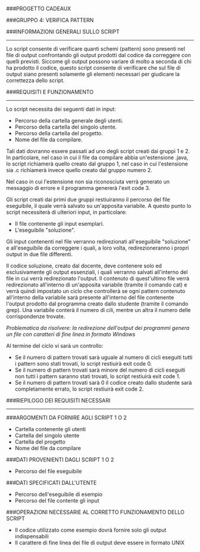 ###PROGETTO CADEAUX

###GRUPPO 4: VERIFICA PATTERN

###INFORMAZIONI GENERALI SULLO SCRIPT
***
Lo script consente di verificare quanti schemi (pattern) sono presenti nel file di output confrontando gli output prodotti dal codice da correggere con quelli previsti.
Siccome gli output possono variare di molto a seconda di chi ha prodotto il codice, questo script consente di verificare che sul file di output siano presenti solamente gli elementi necessari per giudicare la correttezza dello script.

###REQUISITI E FUNZIONAMENTO
***
Lo script necessita dei seguenti dati in input:  

* Percorso della cartella generale degli utenti.
* Percorso della cartella del singolo utente.
* Percorso della cartella del progetto.
* Nome del file da compilare.

Tali dati dovranno essere passati ad uno degli script creati dai gruppi 1 e 2. In particolare, nel caso in cui il file da compilare abbia un'estensione .java, 
lo script richiamerà quello creato dal gruppo 1, nel caso in cui l'estensione sia .c richiamerà invece quello creato dal gruppo numero 2.

Nel caso in cui l'estensione non sia riconosciuta verrà generato un messaggio di errore e il programma genererà l'exit code 3.

Gli script creati dai primi due gruppi restiuiranno il percorso del file eseguibile, il quale verrà salvato su un'apposita variabile. A questo punto 
lo script necessiterà di ulteriori input, in particolare:

* Il file contenente gli input esemplari.
* L'eseguibile "soluzione".

Gli input contenenti nel file verranno redirezionati all'eseguibile "soluzione" e all'eseguibile da correggere i quali, a loro volta, redirezioneranno 
i propri output in due file differenti.

Il codice soluzione, creato dal docente, deve contenere solo ed esclusivamente gli output essenziali, i quali verranno salvati all'interno del file in cui
verrà redirezionato l'output. Il contenuto di quest'ultimo file verrà redirezionato all'interno di un'apposita variabile (tramite il comando cat) e verrà quindi
impostato un ciclo che controllerà se ogni pattern contenuto all'interno della variabile sarà presente all'interno del file contenente l'output prodotto dal 
programma creato dallo studente (tramite il comando grep). Una variabile conterà il numero di cili, mentre un altra il numero delle corrispondenze trovate.

*Problematica da risolvere: la redirezione dell'output dei programmi genera un file con caratteri di fine linea in formato Windows*

Al termine del ciclo vi sarà un controllo:

* Se il numero di pattern trovati sarà uguale al numero di cicli eseguiti tutti i pattern sono stati trovati, lo script restiuirà exit code 0.
* Se il numero di pattern trovati sarà minore del numero di cicli eseguiti non tutti i pattern saranno stati trovati, lo script restiuirà exit code 1.
* Se il numero di pattern trovati sarà 0 il codice creato dallo studente sarà completamente errato, lo script restiuirà exit code 2.

###RIEPILOGO DEI REQUISITI NECESSARI

***

###ARGOMENTI DA FORNIRE AGLI SCRIPT 1 O 2

* Cartella contenente gli utenti
* Cartella del singolo utente
* Cartella del progetto
* Nome del file da compilare

###DATI PROVENIENTI DAGLI SCRIPT 1 O 2

* Percorso del file eseguibile

###DATI SPECIFICATI DALL'UTENTE

* Percorso dell'eseguibile di esempio
* Percorso del file contente gli input

###OPERAZIONI NECESSARIE AL CORRETTO FUNZIONAMENTO DELLO SCRIPT

* Il codice utilizzato come esempio dovrà fornire solo gli output indispensabili
* Il carattere di fine linea dei file di output deve essere in formato UNIX







